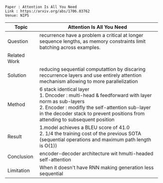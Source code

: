 ```
Paper : Attention Is All You Need
Link : https://arxiv.org/abs/1706.03762
Venue: NIPS
```

| Topic        | Attention Is All You Need |
|--------------|---------------------------|
| Question     | recurrence have a problem a critical at longer sequence lengths, as memory constraints limit batching across examples.|
| Related Work | |
| Solution     | reducing sequential computattion by discaring reccurrence layers and use entirely attention mechanism allowing to more parallelization|
| Method       | 6 stack identical layer <br> 1. Dncoder : multi-head & feedforward with layer norm as sub-layers<br> 2. Encoder : modifly the self-attention sub-layer in the decoder stack to prevent positions from attending to subsequent position<br> |
| Result       | 1.model achieves a BLEU score of 41.0 <br> 2. 1/4 the training cost of the previous SOTA (sequential operations and maximum path length is O(1)) <br>|
| Conclusion   | encoder-decoder architecture wit hmulti-headed self-attention|
| Limitation   | When it doesn't have RNN making generation less sequential|